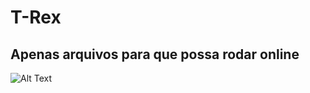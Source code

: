 # T-Rex
## Apenas arquivos para que possa rodar online


![Alt Text](https://media.giphy.com/media/kQavHOStnvsOs/giphy.gif)
